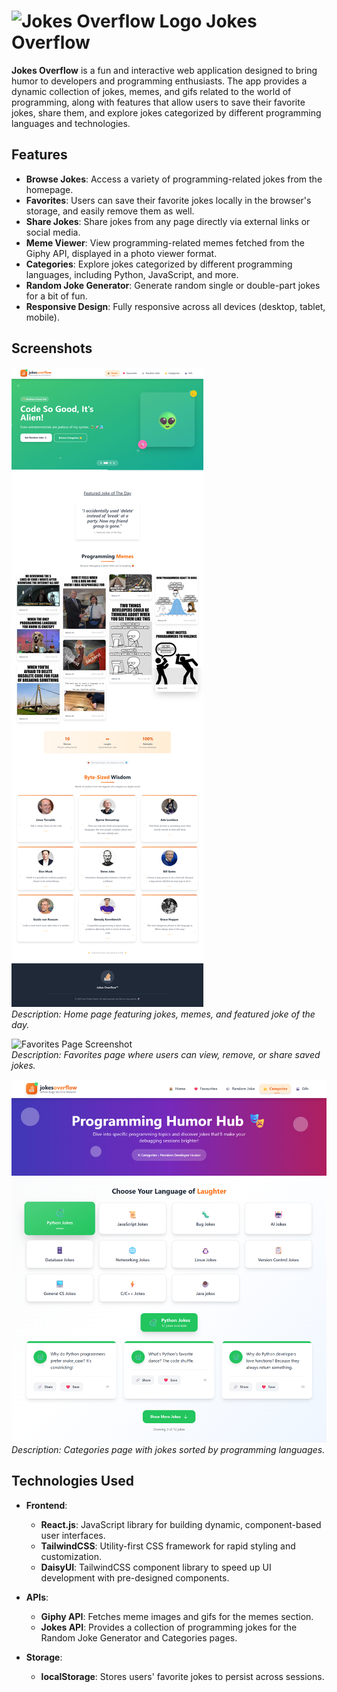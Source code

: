 # ![Jokes Overflow Logo](/Images/logo-removebg-preview.png) Jokes Overflow

**Jokes Overflow** is a fun and interactive web application designed to bring humor to developers and programming enthusiasts. The app provides a dynamic collection of jokes, memes, and gifs related to the world of programming, along with features that allow users to save their favorite jokes, share them, and explore jokes categorized by different programming languages and technologies.

## Features

- **Browse Jokes**: Access a variety of programming-related jokes from the homepage.
- **Favorites**: Users can save their favorite jokes locally in the browser's storage, and easily remove them as well.
- **Share Jokes**: Share jokes from any page directly via external links or social media.
- **Meme Viewer**: View programming-related memes fetched from the Giphy API, displayed in a photo viewer format.
- **Categories**: Explore jokes categorized by different programming languages, including Python, JavaScript, and more.
- **Random Joke Generator**: Generate random single or double-part jokes for a bit of fun.
- **Responsive Design**: Fully responsive across all devices (desktop, tablet, mobile).

## Screenshots

![Home Page Screenshot](/src/assets/Images/Home.png)  
*Description: Home page featuring jokes, memes, and featured joke of the day.*

![Favorites Page Screenshot](/src/assets/Images/Favorites.png)  
*Description: Favorites page where users can view, remove, or share saved jokes.*

![Categories Page Screenshot](/src/assets/Images/Categories.png)  
*Description: Categories page with jokes sorted by programming languages.*

## Technologies Used

- **Frontend**:  
  - **React.js**: JavaScript library for building dynamic, component-based user interfaces.
  - **TailwindCSS**: Utility-first CSS framework for rapid styling and customization.
  - **DaisyUI**: TailwindCSS component library to speed up UI development with pre-designed components.

- **APIs**:
  - **Giphy API**: Fetches meme images and gifs for the memes section.
  - **Jokes API**: Provides a collection of programming jokes for the Random Joke Generator and Categories pages.

- **Storage**:
  - **localStorage**: Stores users' favorite jokes to persist across sessions.

